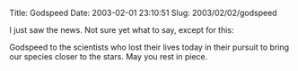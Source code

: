 Title: Godspeed
Date: 2003-02-01 23:10:51
Slug: 2003/02/02/godspeed


I just saw the news. Not sure yet what to say, except for this:

Godspeed to the scientists who lost their lives today in their pursuit to
bring our species closer to the stars. May you rest in piece.
